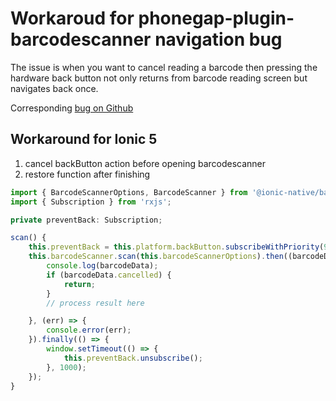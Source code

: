 # Workaroud for phonegap-plugin-barcodescanner navigation bug

The issue is when you want to cancel reading a barcode then pressing the hardware back button
not only returns from barcode reading screen but navigates back once.

Corresponding [bug on Github](https://github.com/phonegap/phonegap-plugin-barcodescanner/issues/717)

## Workaround for Ionic 5

1. cancel backButton action before opening barcodescanner
2. restore function after finishing

```ts
import { BarcodeScannerOptions, BarcodeScanner } from '@ionic-native/barcode-scanner/ngx';
import { Subscription } from 'rxjs';

private preventBack: Subscription;

scan() {
    this.preventBack = this.platform.backButton.subscribeWithPriority(9999, () => {});
    this.barcodeScanner.scan(this.barcodeScannerOptions).then((barcodeData) => {
        console.log(barcodeData);
        if (barcodeData.cancelled) {
            return;
        }
        // process result here

    }, (err) => {
        console.error(err);
    }).finally(() => {
        window.setTimeout(() => {
            this.preventBack.unsubscribe();
        }, 1000);
    });
}

```